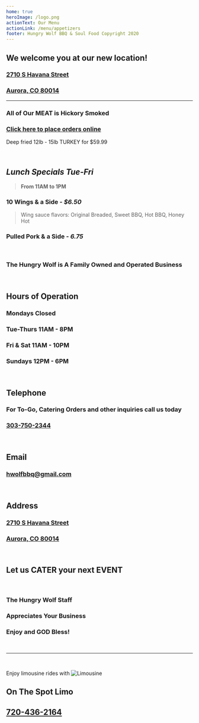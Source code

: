 ```yaml
---
home: true
heroImage: /logo.png
actionText: Our Menu
actionLink: /menu/appetizers
footer: Hungry Wolf BBQ & Soul Food Copyright 2020
---
```


  <h2 class="hwfb">We welcome you at our new location!</h2>
  <a href="https://goo.gl/maps/RXativMF9gdDsQxz9" target="_blank">
  <h3 class="reg">2710 S Havana Street</h3>
  <h3 class="reg">Aurora, CO 80014</h3>
  </a>
<hr>

<h3 class="hwfb">
All of Our MEAT is Hickory Smoked
</h3>

<a href="https://www.clover.com/online-ordering/hungry-wolf-bbq-and-soul-food-aurora">
<h3 class="hwfr">
Click here to place orders online
</h3>
</a>

<Banner>Deep fried 12lb - 15lb TURKEY for $59.99</Banner>

<br>

## _Lunch Specials Tue-Fri_

> **From 11AM to 1PM**

### 10 Wings & a Side - _\$6.50_

> Wing sauce flavors: Original Breaded, Sweet BBQ, Hot BBQ, Honey Hot

### Pulled Pork & a Side - _6.75_

<br>

<h3 class="hwfb">The Hungry Wolf is A Family Owned and Operated Business</h3>

<br>

## Hours of Operation

<h3 class="reg flxb"><span>Mondays</span> <span>Closed</span></h3>
<h3 class="reg flxb"><span>Tue-Thurs</span> <span>11AM - 8PM</span></h3>
<h3 class="reg flxb"><span>Fri & Sat</span> <span>11AM - 10PM</span></h3>
<h3 class="reg flxb"><span>Sundays</span> <span>12PM - 6PM</span></h3>
<br>

## Telephone

<h3 class="hwfb">For To-Go, Catering Orders and other inquiries call us today</h3>
<h3 class="reg"><a href="tel:303-750-2344">303-750-2344</a></h3>

<br>

## Email

<h3 class="reg"><a href="mailto:hwolfbbq@gmail.com">hwolfbbq@gmail.com</a></h3>

<br>

## Address

<a href="https://goo.gl/maps/RXativMF9gdDsQxz9" target="_blank">
<h3 class="reg">2710 S Havana Street</h3>
<h3 class="reg">Aurora, CO 80014</h3>
</a>

<br>

<h2 class="hwfb">Let us <router-link to="/menu/catering" class="hwfr">CATER</router-link> your next <router-link to="/menu/events" class="hwfr">EVENT</router-link></h2>

<br>

<h3 class="hwfb">The Hungry Wolf Staff</h3>
<h3 class="hwfb">Appreciates Your Business</h3>
<h3 class="hwfb">Enjoy and GOD Bless!</h3>

<br>
<hr/>
<br>

<Banner>Enjoy limousine rides with</Banner>
<img src="pic1.jpg" alt="Limousine">

<h2 class="hwfb">On The Spot Limo</h2>
<h2 class="hwfb" id="#phone"><a href="tel:720-436-2164">720-436-2164</a></h2>
